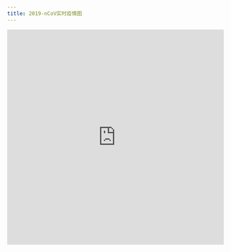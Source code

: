 ```yaml
---
title: 2019-nCoV实时疫情图
---
```

<iframe src="https://www.lovestu.com/api/project/cnmapyinqing/obj.php" height="500" frameborder="no" border="0" width="100%"></iframe>